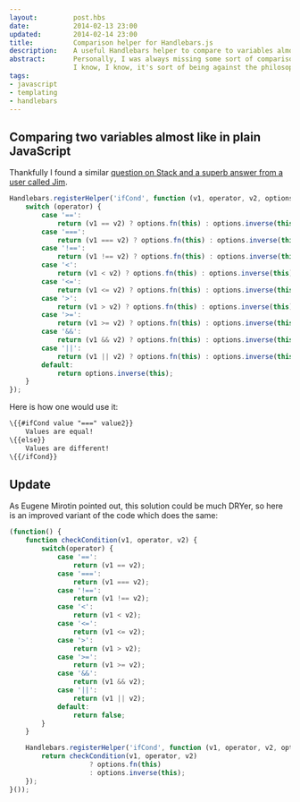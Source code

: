 ```yaml
---
layout:         post.hbs
date:           2014-02-13 23:00
updated:        2014-02-14 23:00
title:          Comparison helper for Handlebars.js
description:    A useful Handlebars helper to compare to variables almost like in plain JavaScript
abstract:       Personally, I was always missing some sort of comparison helper in Handlebars.js.
                I know, I know, it's sort of being against the philosophy of Handlebars - being logicless. But I still wanted to have it.
tags:
- javascript
- templating
- handlebars
---
```

## Comparing two variables almost like in plain JavaScript
Thankfully I found a similar <a href="http://stackoverflow.com/a/16315366/2374649" rel="external,nofollow">question on Stack and a superb answer from a user called Jim</a>.

```JavaScript
Handlebars.registerHelper('ifCond', function (v1, operator, v2, options) {
    switch (operator) {
        case '==':
            return (v1 == v2) ? options.fn(this) : options.inverse(this);
        case '===':
            return (v1 === v2) ? options.fn(this) : options.inverse(this);
        case '!==':
            return (v1 !== v2) ? options.fn(this) : options.inverse(this);
        case '<':
            return (v1 < v2) ? options.fn(this) : options.inverse(this);
        case '<=':
            return (v1 <= v2) ? options.fn(this) : options.inverse(this);
        case '>':
            return (v1 > v2) ? options.fn(this) : options.inverse(this);
        case '>=':
            return (v1 >= v2) ? options.fn(this) : options.inverse(this);
        case '&&':
            return (v1 && v2) ? options.fn(this) : options.inverse(this);
        case '||':
            return (v1 || v2) ? options.fn(this) : options.inverse(this);
        default:
            return options.inverse(this);
    }
});
```

Here is how one would use it:
```html
\{{#ifCond value "===" value2}}
    Values are equal!
\{{else}}
    Values are different!
\{{/ifCond}}
```

## Update
As Eugene Mirotin pointed out, this solution could be much DRYer, so here is an improved variant of the code which does the same:
```JavaScript
(function() {
    function checkCondition(v1, operator, v2) {
        switch(operator) {
            case '==':
                return (v1 == v2);
            case '===':
                return (v1 === v2);
            case '!==':
                return (v1 !== v2);
            case '<':
                return (v1 < v2);
            case '<=':
                return (v1 <= v2);
            case '>':
                return (v1 > v2);
            case '>=':
                return (v1 >= v2);
            case '&&':
                return (v1 && v2);
            case '||':
                return (v1 || v2);
            default:
                return false;
        }
    }

    Handlebars.registerHelper('ifCond', function (v1, operator, v2, options) {
        return checkCondition(v1, operator, v2)
                    ? options.fn(this)
                    : options.inverse(this);
    });
}());
```